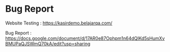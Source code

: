 # Bug Report

Website Testing : https://kasirdemo.belajarqa.com/ 

Bug Report : https://docs.google.com/document/d/17AR0e87Ophpm1n64dQIKd5sHumXvBMUPaQJSWmQ70kA/edit?usp=sharing



